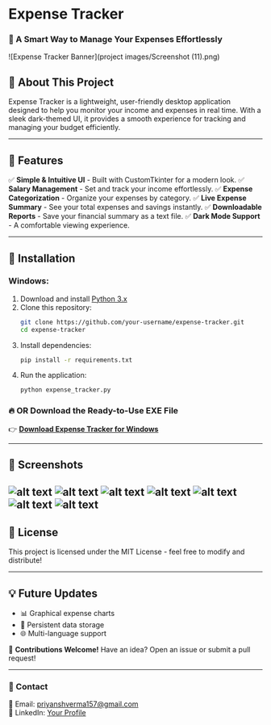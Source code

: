 # Expense Tracker

### 🚀 A Smart Way to Manage Your Expenses Effortlessly

![Expense Tracker Banner](project images/Screenshot (11).png)

## 📌 About This Project
Expense Tracker is a lightweight, user-friendly desktop application designed to help you monitor your income and expenses in real time. With a sleek dark-themed UI, it provides a smooth experience for tracking and managing your budget efficiently.

---

## 🎯 Features
✅ **Simple & Intuitive UI** - Built with CustomTkinter for a modern look.
✅ **Salary Management** - Set and track your income effortlessly.
✅ **Expense Categorization** - Organize your expenses by category.
✅ **Live Expense Summary** - See your total expenses and savings instantly.
✅ **Downloadable Reports** - Save your financial summary as a text file.
✅ **Dark Mode Support** - A comfortable viewing experience.

---

## 🔧 Installation
### Windows:
1. Download and install [Python 3.x](https://www.python.org/downloads/)
2. Clone this repository:
   ```sh
   git clone https://github.com/your-username/expense-tracker.git
   cd expense-tracker
   ```
3. Install dependencies:
   ```sh
   pip install -r requirements.txt
   ```
4. Run the application:
   ```sh
   python expense_tracker.py
   ```

### 🔥 OR Download the Ready-to-Use EXE File
👉 **[Download Expense Tracker for Windows](https://github.com/priyanshgitthat/income-expense-tracker/blob/main/dist/app.exe)** 

---

## 📸 Screenshots
![alt text](<project images/Screenshot (3).png>)
![alt text](<project images/Screenshot (4).png>)
![alt text](<project images/Screenshot (5).png>)
![alt text](<project images/Screenshot (6).png>)
![alt text](<project images/Screenshot (7).png>)
![alt text](<project images/Screenshot (8).png>)
![alt text](<project images/Screenshot (11).png>)
---

## 📜 License
This project is licensed under the MIT License - feel free to modify and distribute!

---

## 💡 Future Updates
- 📊 Graphical expense charts
- 📌 Persistent data storage
- 🌐 Multi-language support

🙌 **Contributions Welcome!** Have an idea? Open an issue or submit a pull request!

---

### 💬 Contact
📧 Email: priyanshverma157@gmail.com  
📘 LinkedIn: [Your Profile](https://www.linkedin.com/in/priyanshv/)
